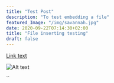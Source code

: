 ```yaml
---
title: "Test Post"
description: "To test embedding a file"
featured_Image: "/img/savannah.jpg"
date: 2020-09-22T07:14:30+02:00
title: "File inserting testing"
draft: false
---
```


[Link text](/images/Leaf1.png)

![Alt text](/img/savannah.jpg)

``

